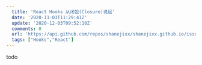 ```yaml
---
  title: 'React Hooks 从闭包(Closure)说起'
  date: '2020-11-03T11:29:41Z'
  update: '2020-12-03T09:52:10Z'
  comments: 0
  url: 'https://api.github.com/repos/shanejixx/shanejixx.github.io/issues/36'
  tags: ["Hooks","React"]
---
```


todo